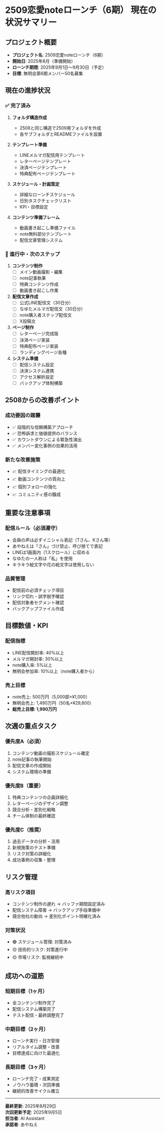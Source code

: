 # 2509恋愛noteローンチ（6期） 現在の状況サマリー

## プロジェクト概要
- **プロジェクト名**: 2509恋愛noteローンチ（6期）
- **開始日**: 2025年8月（準備開始）
- **ローンチ期間**: 2025年9月1日〜9月30日（予定）
- **目標**: 無明会第6期メンバー50名募集

## 現在の進捗状況

### ✅ 完了済み
1. **フォルダ構造作成**
   - 2508と同じ構造で2509用フォルダを作成
   - 各サブフォルダとREADMEファイルを設置

2. **テンプレート準備**
   - LINEメルマガ配信用テンプレート
   - レターページテンプレート
   - 決済ページテンプレート
   - 特典配布ページテンプレート

3. **スケジュール・計画策定**
   - 詳細なローンチスケジュール
   - 日別タスクチェックリスト
   - KPI・目標設定

4. **コンテンツ準備フレーム**
   - 動画書き起こし準備ファイル
   - note無料部分テンプレート
   - 配信文章管理システム

### 🔄 進行中・次のステップ
1. **コンテンツ制作**
   - [ ] メイン動画撮影・編集
   - [ ] note記事執筆
   - [ ] 特典コンテンツ作成
   - [ ] 動画書き起こし作業

2. **配信文章作成**
   - [ ] 公式LINE配信文（30日分）
   - [ ] なゆたメルマガ配信文（30日分）
   - [ ] note購入者ステップ配信文
   - [ ] X投稿文

3. **ページ制作**
   - [ ] レターページ完成版
   - [ ] 決済ページ実装
   - [ ] 特典配布ページ実装
   - [ ] ランディングページ各種

4. **システム準備**
   - [ ] 配信システム設定
   - [ ] 決済システム連携
   - [ ] アクセス解析設定
   - [ ] バックアップ体制構築

## 2508からの改善ポイント

### 成功要因の踏襲
- ✅ 段階的な信頼構築アプローチ
- ✅ 恐怖訴求と価値提供のバランス
- ✅ カウントダウンによる緊急性演出
- ✅ メンバー変化事例の効果的活用

### 新たな改善施策
- 📈 配信タイミングの最適化
- 📈 動画コンテンツの質向上
- 📈 個別フォローの強化
- 📈 コミュニティ感の醸成

## 重要な注意事項

### 配信ルール（必須遵守）
- 会員の声は必ずイニシャル表記（Tさん、Kさん等）
- あやねえは「さん」づけ禁止、呼び捨てで表記
- LINEは1画面内（1スクロール）に収める
- なゆたの一人称は「私」を使用
- キラキラ絵文字や花の絵文字は使用しない

### 品質管理
- 配信前の必須チェック項目
- リンク切れ・誤字脱字確認
- 配信対象者セグメント確認
- バックアップファイル作成

## 目標数値・KPI

### 配信指標
- LINE配信開封率: 40%以上
- メルマガ開封率: 30%以上
- note購入率: 5%以上
- 無明会参加率: 10%以上（note購入者から）

### 売上目標
- note売上: 500万円（5,000部×¥1,000）
- 無明会売上: 1,490万円（50名×¥29,800）
- **総売上目標: 1,990万円**

## 次週の重点タスク

### 優先度A（必須）
1. コンテンツ動画の撮影スケジュール確定
2. note記事の執筆開始
3. 配信文章の作成開始
4. システム環境の準備

### 優先度B（重要）
1. 特典コンテンツの企画詳細化
2. レターページのデザイン調整
3. 競合分析・差別化戦略
4. チーム体制の最終確認

### 優先度C（推奨）
1. 過去データの分析・活用
2. 新規施策のテスト準備
3. リスク対策の詳細化
4. 成功事例の収集・整理

## リスク管理

### 高リスク項目
- コンテンツ制作の遅れ → バッファ期間設定済み
- 配信システム障害 → バックアップ手段準備中
- 競合他社の動向 → 差別化ポイント明確化済み

### 対策状況
- 🟢 スケジュール管理: 対策済み
- 🟡 技術的リスク: 対策進行中
- 🟡 市場リスク: 監視継続中

## 成功への道筋

### 短期目標（1ヶ月）
- 全コンテンツ制作完了
- 配信システム構築完了
- テスト配信・最終調整完了

### 中期目標（2ヶ月）
- ローンチ実行・日次管理
- リアルタイム調整・改善
- 目標達成に向けた最適化

### 長期目標（3ヶ月）
- ローンチ完了・成果測定
- ノウハウ蓄積・次回準備
- 継続的改善サイクル確立

---

**最終更新**: 2025年8月29日  
**次回更新予定**: 2025年9月5日  
**担当者**: AI Assistant  
**承認者**: あやねえ

